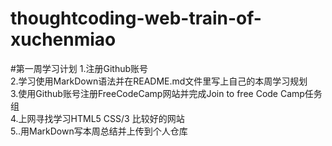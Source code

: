 # thoughtcoding-web-train-of-xuchenmiao
#第一周学习计划
1.注册Github账号
<br/>
2.学习使用MarkDown语法并在README.md文件里写上自己的本周学习规划
<br/>
3.使用Github账号注册FreeCodeCamp网站并完成Join to free Code Camp任务组
<br/>
4.上网寻找学习HTML5 CSS/3 比较好的网站 
<br/>
5..用MarkDown写本周总结并上传到个人仓库
